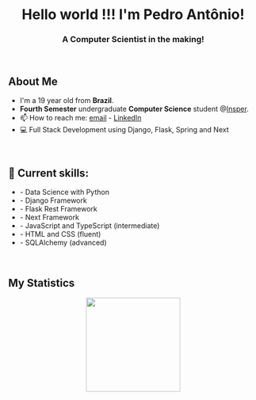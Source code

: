 <h1 align="center"> Hello world !!! I'm Pedro Antônio! </h1>
<h3 align="center">A Computer Scientist in the making!</h3>

<br>

<h2 align="left">
  About Me
</h2>

- I'm a 19 year old from **Brazil**.
- **Fourth Semester** undergraduate **Computer Science** student @[Insper](https://insper.edu.br).
- 📫 How to reach me: [email](mailto:pedroas5@al.insper.edu.br) - [LinkedIn](https://www.linkedin.com/in/pedro-antonio-silva-23395b249/)
- 💻 Full Stack Development using Django, Flask, Spring and Next
<br>


<h2 align="left"> 💽 Current skills: </h2>
<ul>
    <li> - Data Science with Python </li>
    <li> - Django Framework  </li>
    <li> - Flask Rest Framework </li>
    <li> - Next Framework </li>
    <li> - JavaScript and TypeScript (intermediate) </li>
    <li> - HTML and CSS (fluent) </li>
    <li> - SQLAlchemy (advanced) </li>
</ul>

<br>

<h2 align="left">
  My Statistics
</h2>

<div align="center">
  <a href="https://github.com/ArthurCisotto">
  <img height="190em" src="https://github-readme-stats.vercel.app/api?username=P-ASilva&show_icons=true&theme=dracula&include_all_commits=true&count_private=true"/>
<div>
